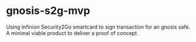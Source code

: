 # gnosis-s2g-mvp

Using Infinion Security2Go smartcard to sign transaction for an gnosis safe. 
A minimal viable product to deliver a proof of concept.